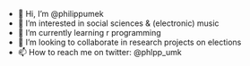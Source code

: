 - 👋 Hi, I’m @philippumek
- 👀 I’m interested in social sciences & (electronic) music
- 🌱 I’m currently learning r programming
- 💞️ I’m looking to collaborate in research projects on elections
- 📫 How to reach me on twitter: @phlpp_umk


